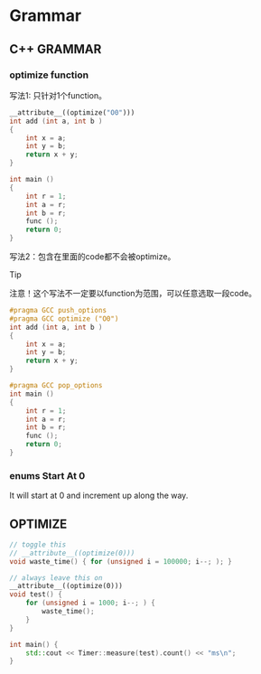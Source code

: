 # Grammar

## C++ GRAMMAR

### optimize function

写法1: 只针对1个function。

```cpp
__attribute__((optimize("O0")))
int add (int a, int b )
{
    int x = a;
    int y = b;
    return x + y;
}

int main ()
{
    int r = 1;
    int a = r;
    int b = r;
    func ();
    return 0;
}
```

写法2：包含在里面的code都不会被optimize。

> [!TIP]
> 注意！这个写法不一定要以function为范围，可以任意选取一段code。

```cpp
#pragma GCC push_options
#pragma GCC optimize ("O0")
int add (int a, int b )
{
    int x = a;
    int y = b;
    return x + y;
}

#pragma GCC pop_options
int main ()
{
    int r = 1;
    int a = r;
    int b = r;
    func ();
    return 0;
}
```

### enums Start At 0

It will start at 0 and increment up along the way.

## OPTIMIZE

```cpp
// toggle this
// __attribute__((optimize(0)))
void waste_time() { for (unsigned i = 100000; i--; ); }

// always leave this on
__attribute__((optimize(0)))
void test() {
    for (unsigned i = 1000; i--; ) {
        waste_time();
    }
}

int main() {
    std::cout << Timer::measure(test).count() << "ms\n";
}
```

